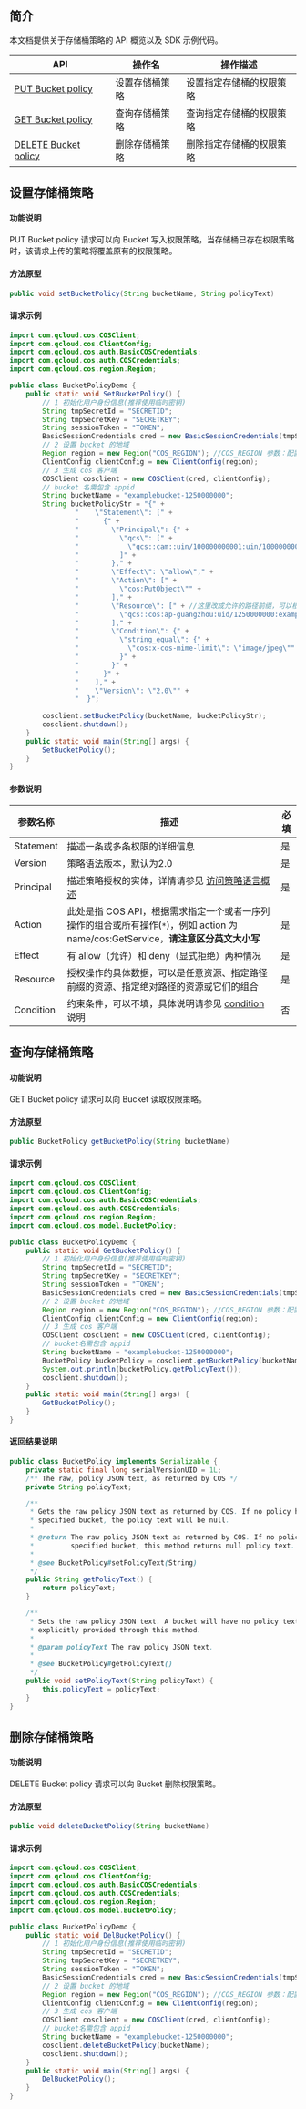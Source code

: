 ## 简介

本文档提供关于存储桶策略的 API 概览以及 SDK 示例代码。

| API                                                          | 操作名         | 操作描述                 |
| ------------------------------------------------------------ | -------------- | ------------------------ |
| [PUT Bucket policy](https://cloud.tencent.com/document/product/436/8282) | 设置存储桶策略 | 设置指定存储桶的权限策略 |
| [GET Bucket policy](https://cloud.tencent.com/document/product/436/8276) | 查询存储桶策略 | 查询指定存储桶的权限策略 |
| [DELETE Bucket policy](https://cloud.tencent.com/document/product/436/8285) | 删除存储桶策略 | 删除指定存储桶的权限策略 |

## 设置存储桶策略

#### 功能说明

PUT Bucket policy 请求可以向 Bucket 写入权限策略，当存储桶已存在权限策略时，该请求上传的策略将覆盖原有的权限策略。

#### 方法原型
```java
public void setBucketPolicy(String bucketName, String policyText)
```

#### 请求示例
```java
import com.qcloud.cos.COSClient;
import com.qcloud.cos.ClientConfig;
import com.qcloud.cos.auth.BasicCOSCredentials;
import com.qcloud.cos.auth.COSCredentials;
import com.qcloud.cos.region.Region;

public class BucketPolicyDemo {
    public static void SetBucketPolicy() {
        // 1 初始化用户身份信息(推荐使用临时密钥)
        String tmpSecretId = "SECRETID";
		String tmpSecretKey = "SECRETKEY";
		String sessionToken = "TOKEN";
		BasicSessionCredentials cred = new BasicSessionCredentials(tmpSecretId, tmpSecretKey, sessionToken);
        // 2 设置 bucket 的地域
		Region region = new Region("COS_REGION"); //COS_REGION 参数：配置成存储桶 bucket 的实际地域，比如 ap-beijing，更多 COS 地域的简称请参见 https://cloud.tencent.com/document/product/436/6224
		ClientConfig clientConfig = new ClientConfig(region);
        // 3 生成 cos 客户端
        COSClient cosclient = new COSClient(cred, clientConfig);
        // bucket 名需包含 appid
        String bucketName = "examplebucket-1250000000";
        String bucketPolicyStr = "{" +
                "    \"Statement\": [" +
                "      {" +
                "        \"Principal\": {" +
                "          \"qcs\": [" +
                "            \"qcs::cam::uin/100000000001:uin/100000000011\"" + //替换成您想授予权限的账户 uin
                "          ]" +
                "        }," +
                "        \"Effect\": \"allow\"," +
                "        \"Action\": [" +
                "          \"cos:PutObject\"" +
                "        ]," +
                "        \"Resource\": [" + //这里改成允许的路径前缀，可以根据自己网站的用户登录态判断允许上传的具体路径，例子： a.jpg 或者 a/* 或者 * (使用通配符*存在重大安全风险, 请谨慎评估使用)
                "          \"qcs::cos:ap-guangzhou:uid/1250000000:examplebucket-1250000000/exampleobject\"" +
                "        ]," +
                "        \"Condition\": {" +
                "          \"string_equal\": {" +
                "            \"cos:x-cos-mime-limit\": \"image/jpeg\"" +
                "          }" +
                "        }" +
                "      }" +
                "    ]," +
                "    \"Version\": \"2.0\"" +
                "  }";
      
        cosclient.setBucketPolicy(bucketName, bucketPolicyStr);
        cosclient.shutdown();
    }
    public static void main(String[] args) {
        SetBucketPolicy();
    }
}
```

#### 参数说明

| 参数名称| 描述  | 必填 |
| ----| ---- | ---- |
| Statement | 描述一条或多条权限的详细信息 | 是                  |
| Version | 策略语法版本，默认为2.0 | 是           |
| Principal | 描述策略授权的实体，详情请参见 [访问策略语言概述](https://cloud.tencent.com/document/product/436/18023) | 是 |
| Action | 此处是指 COS API，根据需求指定一个或者一序列操作的组合或所有操作(`*`)，例如 action 为 name/cos:GetService，**请注意区分英文大小写** | 是      |
| Effect | 有 allow（允许）和 deny（显式拒绝）两种情况 | 是 |
| Resource | 授权操作的具体数据，可以是任意资源、指定路径前缀的资源、指定绝对路径的资源或它们的组合 | 是 |
| Condition | 约束条件，可以不填，具体说明请参见 [condition](https://cloud.tencent.com/document/product/598/10603#6.-.E7.94.9F.E6.95.88.E6.9D.A1.E4.BB.B6.EF.BC.88condition.EF.BC.89) 说明 | 否 |

## 查询存储桶策略

#### 功能说明

GET Bucket policy 请求可以向 Bucket 读取权限策略。

#### 方法原型

```java
public BucketPolicy getBucketPolicy(String bucketName)
```

#### 请求示例
```java
import com.qcloud.cos.COSClient;
import com.qcloud.cos.ClientConfig;
import com.qcloud.cos.auth.BasicCOSCredentials;
import com.qcloud.cos.auth.COSCredentials;
import com.qcloud.cos.region.Region;
import com.qcloud.cos.model.BucketPolicy;

public class BucketPolicyDemo {
    public static void GetBucketPolicy() {
        // 1 初始化用户身份信息(推荐使用临时密钥)
        String tmpSecretId = "SECRETID";
		String tmpSecretKey = "SECRETKEY";
		String sessionToken = "TOKEN";
		BasicSessionCredentials cred = new BasicSessionCredentials(tmpSecretId, tmpSecretKey, sessionToken);
        // 2 设置 bucket 的地域
		Region region = new Region("COS_REGION"); //COS_REGION 参数：配置成存储桶 bucket 的实际地域，比如 ap-beijing，更多 COS 地域的简称请参见 https://cloud.tencent.com/document/product/436/6224
		ClientConfig clientConfig = new ClientConfig(region);
        // 3 生成 cos 客户端
        COSClient cosclient = new COSClient(cred, clientConfig);
        // bucket名需包含 appid
        String bucketName = "examplebucket-1250000000";
        BucketPolicy bucketPolicy = cosclient.getBucketPolicy(bucketName);
        System.out.println(bucketPolicy.getPolicyText());
      	cosclient.shutdown();
    }
    public static void main(String[] args) {
        GetBucketPolicy();
    }
}
```

#### 返回结果说明

```java
public class BucketPolicy implements Serializable {
    private static final long serialVersionUID = 1L;
    /** The raw, policy JSON text, as returned by COS */
    private String policyText;

    /**
     * Gets the raw policy JSON text as returned by COS. If no policy has been applied to the
     * specified bucket, the policy text will be null.
     * 
     * @return The raw policy JSON text as returned by COS. If no policy has been applied to the
     *         specified bucket, this method returns null policy text.
     * 
     * @see BucketPolicy#setPolicyText(String)
     */
    public String getPolicyText() {
        return policyText;
    }

    /**
     * Sets the raw policy JSON text. A bucket will have no policy text unless the policy text is
     * explicitly provided through this method.
     *
     * @param policyText The raw policy JSON text.
     * 
     * @see BucketPolicy#getPolicyText()
     */
    public void setPolicyText(String policyText) {
        this.policyText = policyText;
    }
}
```

## 删除存储桶策略

#### 功能说明

DELETE Bucket policy 请求可以向 Bucket 删除权限策略。

#### 方法原型

```java
public void deleteBucketPolicy(String bucketName)
```

#### 请求示例

```java
import com.qcloud.cos.COSClient;
import com.qcloud.cos.ClientConfig;
import com.qcloud.cos.auth.BasicCOSCredentials;
import com.qcloud.cos.auth.COSCredentials;
import com.qcloud.cos.region.Region;
import com.qcloud.cos.model.BucketPolicy;

public class BucketPolicyDemo {
    public static void DelBucketPolicy() {
        // 1 初始化用户身份信息(推荐使用临时密钥)
        String tmpSecretId = "SECRETID";
		String tmpSecretKey = "SECRETKEY";
		String sessionToken = "TOKEN";
		BasicSessionCredentials cred = new BasicSessionCredentials(tmpSecretId, tmpSecretKey, sessionToken);
        // 2 设置 bucket 的地域
		Region region = new Region("COS_REGION"); //COS_REGION 参数：配置成存储桶 bucket 的实际地域，比如 ap-beijing，更多 COS 地域的简称请参见 https://cloud.tencent.com/document/product/436/6224
		ClientConfig clientConfig = new ClientConfig(region);
        // 3 生成 cos 客户端
        COSClient cosclient = new COSClient(cred, clientConfig);
        // bucket名需包含 appid
        String bucketName = "examplebucket-1250000000";
        cosclient.deleteBucketPolicy(bucketName);
      	cosclient.shutdown();
    }
    public static void main(String[] args) {
        DelBucketPolicy();
    }
}
```
